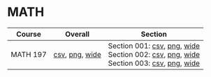 # MATH

| Course | Overall | Section |
| ------ | ------- | ------- |
| MATH 197 | [csv](https://github.com/UCSD-Historical-Enrollment-Data/2024Summer3/blob/main/overall/MATH%20197.csv), [png](https://raw.githubusercontent.com/UCSD-Historical-Enrollment-Data/2024Summer3/main/plot_overall/MATH%20197.png), [wide](https://raw.githubusercontent.com/UCSD-Historical-Enrollment-Data/2024Summer3/main/plot_overall_wide/MATH%20197.png) | Section 001: [csv](https://github.com/UCSD-Historical-Enrollment-Data/2024Summer3/blob/main/section/MATH%20197_001.csv), [png](https://raw.githubusercontent.com/UCSD-Historical-Enrollment-Data/2024Summer3/main/plot_section/MATH%20197_001.png), [wide](https://raw.githubusercontent.com/UCSD-Historical-Enrollment-Data/2024Summer3/main/plot_section_wide/MATH%20197_001.png)<br>Section 002: [csv](https://github.com/UCSD-Historical-Enrollment-Data/2024Summer3/blob/main/section/MATH%20197_002.csv), [png](https://raw.githubusercontent.com/UCSD-Historical-Enrollment-Data/2024Summer3/main/plot_section/MATH%20197_002.png), [wide](https://raw.githubusercontent.com/UCSD-Historical-Enrollment-Data/2024Summer3/main/plot_section_wide/MATH%20197_002.png)<br>Section 003: [csv](https://github.com/UCSD-Historical-Enrollment-Data/2024Summer3/blob/main/section/MATH%20197_003.csv), [png](https://raw.githubusercontent.com/UCSD-Historical-Enrollment-Data/2024Summer3/main/plot_section/MATH%20197_003.png), [wide](https://raw.githubusercontent.com/UCSD-Historical-Enrollment-Data/2024Summer3/main/plot_section_wide/MATH%20197_003.png) |
